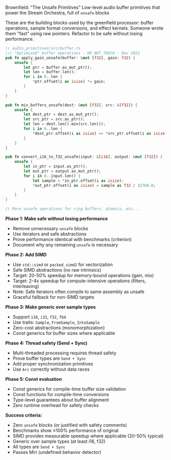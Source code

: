 Brownfield: "The Unsafe Primitives"
Low-level audio buffer primitives that power the Stream Orchestra, full of `unsafe` blocks

These are the building blocks used by the greenfield processor: buffer operations, sample format conversions, and effect kernels. Someone wrote them "fast" using raw pointers. Refactor to be safe without losing performance.

```rust
// audio_primitives/src/buffer.rs
/// "Optimized" buffer operations - DO NOT TOUCH - Dev 2022
pub fn apply_gain_unsafe(buffer: &mut [f32], gain: f32) {
    unsafe {
        let ptr = buffer.as_mut_ptr();
        let len = buffer.len();
        for i in 0..len {
            *ptr.offset(i as isize) *= gain;
        }
    }
}

pub fn mix_buffers_unsafe(dest: &mut [f32], src: &[f32]) {
    unsafe {
        let dest_ptr = dest.as_mut_ptr();
        let src_ptr = src.as_ptr();
        let len = dest.len().min(src.len());
        for i in 0..len {
            *dest_ptr.offset(i as isize) += *src_ptr.offset(i as isize);
        }
    }
}

pub fn convert_i16_to_f32_unsafe(input: &[i16], output: &mut [f32]) {
    unsafe {
        let in_ptr = input.as_ptr();
        let out_ptr = output.as_mut_ptr();
        for i in 0..input.len() {
            let sample = *in_ptr.offset(i as isize);
            *out_ptr.offset(i as isize) = sample as f32 / 32768.0;
        }
    }
}

// More unsafe operations for ring buffers, atomics, etc...
```

**Phase 1: Make safe without losing performance**
- Remove unnecessary `unsafe` blocks
- Use iterators and safe abstractions
- Prove performance identical with benchmarks (criterion)
- Document why any remaining `unsafe` is necessary

**Phase 2: Add SIMD**
- Use `std::simd` or `packed_simd2` for vectorization
- Safe SIMD abstractions (no raw intrinsics)
- Target: 20-50% speedup for memory-bound operations (gain, mix)
- Target: 2-4x speedup for compute-intensive operations (filters, interleaving)
- Note: Safe iterators often compile to same assembly as unsafe
- Graceful fallback for non-SIMD targets

**Phase 3: Make generic over sample types**
- Support `i16`, `i32`, `f32`, `f64`
- Use traits: `Sample`, `FromSample`, `IntoSample`
- Zero-cost abstractions (monomorphization)
- Const generics for buffer sizes where applicable

**Phase 4: Thread safety (Send + Sync)**
- Multi-threaded processing requires thread safety
- Prove buffer types are `Send + Sync`
- Add proper synchronization primitives
- Use `Arc` correctly without data races

**Phase 5: Const evaluation**
- Const generics for compile-time buffer size validation
- Const functions for compile-time conversions
- Type-level guarantees about buffer alignment
- Zero runtime overhead for safety checks

**Success criteria:**
- Zero `unsafe` blocks (or justified with safety comments)
- Benchmarks show ≥100% performance of original
- SIMD provides measurable speedup where applicable (20-50% typical)
- Generic over sample types (at least i16, f32)
- All types are `Send + Sync`
- Passes Miri (undefined behavior detector)
